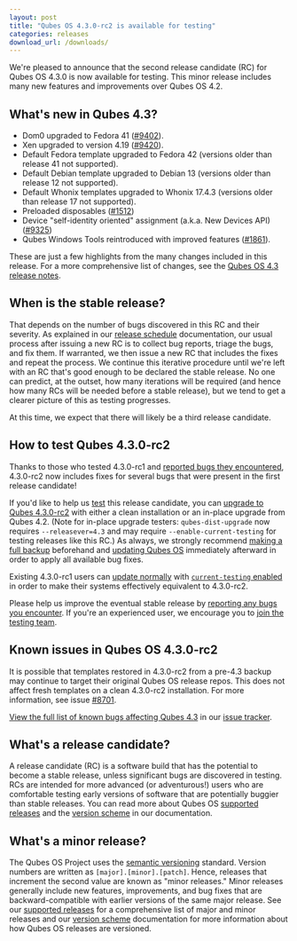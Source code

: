 ```yaml
---
layout: post
title: "Qubes OS 4.3.0-rc2 is available for testing"
categories: releases
download_url: /downloads/
---
```


We're pleased to announce that the second release candidate (RC) for Qubes OS 4.3.0 is now available for testing. This minor release includes many new features and improvements over Qubes OS 4.2.

## What's new in Qubes 4.3?

- Dom0 upgraded to Fedora 41 ([#9402](https://github.com/QubesOS/qubes-issues/issues/9402)).
- Xen upgraded to version 4.19 ([#9420](https://github.com/QubesOS/qubes-issues/issues/9420)).
- Default Fedora template upgraded to Fedora 42 (versions older than release 41 not supported).
- Default Debian template upgraded to Debian 13 (versions older than release 12 not supported).
- Default Whonix templates upgraded to Whonix 17.4.3 (versions older than release 17 not supported).
- Preloaded disposables ([#1512](https://github.com/QubesOS/qubes-issues/issues/1512))
- Device "self-identity oriented" assignment (a.k.a. New Devices API) ([#9325](https://github.com/QubesOS/qubes-issues/issues/9325))
- Qubes Windows Tools reintroduced with improved features ([#1861](https://github.com/QubesOS/qubes-issues/issues/1861)).

These are just a few highlights from the many changes included in this release. For a more comprehensive list of changes, see the [Qubes OS 4.3 release notes](https://doc.qubes-os.org/en/latest/developer/releases/4_3/release-notes.html).

## When is the stable release?

That depends on the number of bugs discovered in this RC and their severity. As explained in our [release schedule](https://doc.qubes-os.org/en/latest/developer/releases/version-scheme.html#release-schedule) documentation, our usual process after issuing a new RC is to collect bug reports, triage the bugs, and fix them. If warranted, we then issue a new RC that includes the fixes and repeat the process. We continue this iterative procedure until we're left with an RC that's good enough to be declared the stable release. No one can predict, at the outset, how many iterations will be required (and hence how many RCs will be needed before a stable release), but we tend to get a clearer picture of this as testing progresses.

At this time, we expect that there will likely be a third release candidate.

## How to test Qubes 4.3.0-rc2

Thanks to those who tested 4.3.0-rc1 and [reported bugs they encountered](https://doc.qubes-os.org/en/latest/introduction/issue-tracking.html), 4.3.0-rc2 now includes fixes for several bugs that were present in the first release candidate!

If you'd like to help us [test](https://doc.qubes-os.org/en/latest/user/downloading-installing-upgrading/testing.html) this release candidate, you can [upgrade to Qubes 4.3.0-rc2](https://doc.qubes-os.org/en/latest/user/downloading-installing-upgrading/upgrade/4_3.html) with either a clean installation or an in-place upgrade from Qubes 4.2. (Note for in-place upgrade testers: `qubes-dist-upgrade` now requires `--releasever=4.3` and may require `--enable-current-testing` for testing releases like this RC.) As always, we strongly recommend [making a full backup](https://doc.qubes-os.org/en/latest/user/how-to-guides/how-to-back-up-restore-and-migrate.html) beforehand and [updating Qubes OS](https://doc.qubes-os.org/en/latest/user/how-to-guides/how-to-update.html) immediately afterward in order to apply all available bug fixes.

Existing 4.3.0-rc1 users can [update normally](https://doc.qubes-os.org/en/latest/user/how-to-guides/how-to-update.html) with [`current-testing` enabled](https://doc.qubes-os.org/en/latest/user/downloading-installing-upgrading/testing.html#updates) in order to make their systems effectively equivalent to 4.3.0-rc2.

Please help us improve the eventual stable release by [reporting any bugs you encounter](https://doc.qubes-os.org/en/latest/introduction/issue-tracking.html). If you're an experienced user, we encourage you to [join the testing team](https://forum.qubes-os.org/t/joining-the-testing-team/5190).

## Known issues in Qubes OS 4.3.0-rc2

It is possible that templates restored in 4.3.0-rc2 from a pre-4.3 backup may continue to target their original Qubes OS release repos. This does not affect fresh templates on a clean 4.3.0-rc2 installation. For more information, see issue [#8701](https://github.com/QubesOS/qubes-issues/issues/8701).

[View the full list of known bugs affecting Qubes 4.3](https://github.com/QubesOS/qubes-issues/issues?q=is%3Aissue%20type%3ABug%20label%3Aaffects-4.3%20-label%3A%22R%3A%20cannot%20reproduce%22%20-label%3A%22R%3A%20declined%22%20-label%3A%22R%3A%20duplicate%22%20-label%3A%22R%3A%20not%20applicable%22%20-label%3A%22R%3A%20self-closed%22%20-label%3A%22R%3A%20upstream%20issue%22) in our [issue tracker](https://doc.qubes-os.org/en/latest/introduction/issue-tracking.html).

## What's a release candidate?

A release candidate (RC) is a software build that has the potential to become a stable release, unless significant bugs are discovered in testing. RCs are intended for more advanced (or adventurous!) users who are comfortable testing early versions of software that are potentially buggier than stable releases. You can read more about Qubes OS [supported releases](https://doc.qubes-os.org/en/latest/user/downloading-installing-upgrading/supported-releases.html) and the [version scheme](https://doc.qubes-os.org/en/latest/developer/releases/version-scheme.html) in our documentation.

## What's a minor release?

The Qubes OS Project uses the [semantic versioning](https://semver.org/) standard. Version numbers are written as `[major].[minor].[patch]`. Hence, releases that increment the second value are known as "minor releases." Minor releases generally include new features, improvements, and bug fixes that are backward-compatible with earlier versions of the same major release. See our [supported releases](https://doc.qubes-os.org/en/latest/user/downloading-installing-upgrading/supported-releases.html) for a comprehensive list of major and minor releases and our [version scheme](https://doc.qubes-os.org/en/latest/developer/releases/version-scheme.html) documentation for more information about how Qubes OS releases are versioned.
